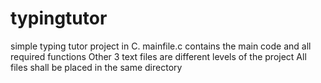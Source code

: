 # typingtutor
simple typing tutor project in C. 
mainfile.c contains the main code and all required functions
Other 3 text files are different levels of the project
All files shall be placed in the same directory
